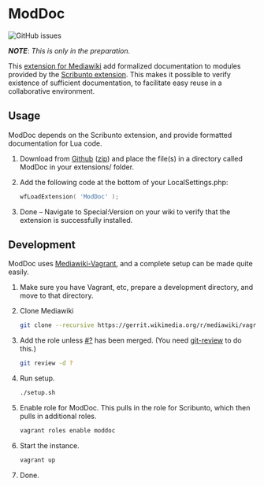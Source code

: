# ModDoc

<!-- ![stability-experimental](https://img.shields.io/badge/stability-experimental-orange.svg?style=for-the-badge) -->
![GitHub issues](https://img.shields.io/github/issues-raw/jeblad/ModDoc?style=for-the-badge)

***NOTE***: *This is only in the preparation.*

This [extension for Mediawiki](https://www.mediawiki.org/wiki/Extension:ModDoc) add formalized documentation to modules provided by the [Scribunto extension](https://www.mediawiki.org/wiki/Extension:Scribunto). This makes it possible to verify existence of sufficient documentation, to facilitate easy reuse in a collaborative environment.

## Usage

ModDoc depends on the Scribunto extension, and provide formatted documentation for Lua code.

1. Download from [Github](https://github.com/jeblad/ModDoc) ([zip](https://github.com/jeblad/ModDoc/archive/master.zip)) and place the file(s) in a directory called ModDoc in your extensions/ folder.
2. Add the following code at the bottom of your LocalSettings.php:

	```lua
	wfLoadExtension( 'ModDoc' );
	```

3. Done – Navigate to Special:Version on your wiki to verify that the extension is successfully installed.

## Development

ModDoc uses [Mediawiki-Vagrant](https://www.mediawiki.org/wiki/MediaWiki-Vagrant), and a complete setup can be made quite easily.

1. Make sure you have Vagrant, etc, prepare a development directory, and move to that directory.
2. Clone Mediawiki

	```bash
	git clone --recursive https://gerrit.wikimedia.org/r/mediawiki/vagrant .
	```

3. Add the role unless [#?](https://gerrit.wikimedia.org/r/#/c/mediawiki/vagrant/+/?/) has been merged. (You need [git-review](https://www.mediawiki.org/wiki/Gerrit/git-review) to do this.)

	```bash
	git review -d ?
	```

4. Run setup.

	```bash
	./setup.sh
	```

5. Enable role for ModDoc. This pulls in the role for Scribunto, which then pulls in additional roles.

	```bash
	vagrant roles enable moddoc
	```

6. Start the instance.

	```bash
	vagrant up
	```

7. Done.
